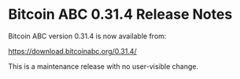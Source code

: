 # Bitcoin ABC 0.31.4 Release Notes

Bitcoin ABC version 0.31.4 is now available from:

  <https://download.bitcoinabc.org/0.31.4/>

This is a maintenance release with no user-visible change.
